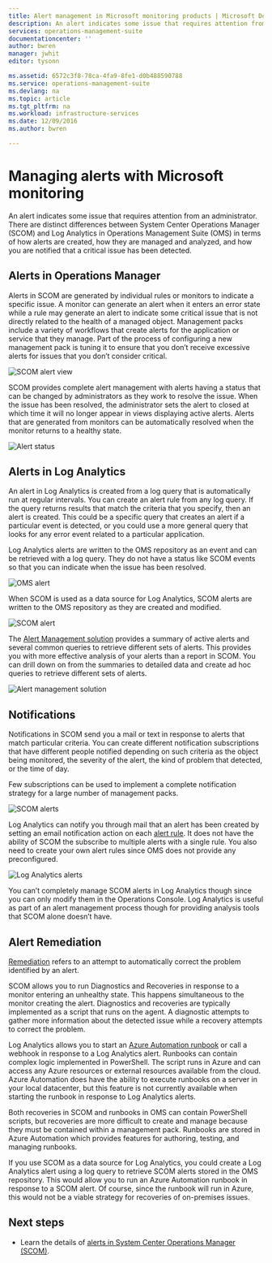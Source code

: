 ```yaml
---
title: Alert management in Microsoft monitoring products | Microsoft Docs
description: An alert indicates some issue that requires attention from an administrator.  This article describes the differences in how alerts are created and managed in System Center Operations Manager (SCOM) and Log Analytics and provides best practices in leveraging the two products for a hybrid alert management strategy.
services: operations-management-suite
documentationcenter: ''
author: bwren
manager: jwhit
editor: tysonn

ms.assetid: 6572c3f8-78ca-4fa9-8fe1-d0b488590788
ms.service: operations-management-suite
ms.devlang: na
ms.topic: article
ms.tgt_pltfrm: na
ms.workload: infrastructure-services
ms.date: 12/09/2016
ms.author: bwren

---
```

# Managing alerts with Microsoft monitoring
An alert indicates some issue that requires attention from an administrator.  There are distinct differences between System Center Operations Manager (SCOM) and Log Analytics in Operations Management Suite (OMS) in terms of how alerts are created, how they are managed and analyzed, and how you are notified that a critical issue has been detected.

## Alerts in Operations Manager
Alerts in SCOM are generated by individual rules or monitors to indicate a specific issue.  A monitor can generate an alert when it enters an error state while a rule may generate an alert to indicate some critical issue that is not directly related to the health of a managed object.  Management packs include a variety of workflows that create alerts for the application or service that they manage.  Part of the process of configuring a new management pack is tuning it to ensure that you don’t receive excessive alerts for issues that you don’t consider critical.

![SCOM alert view](media/operations-management-suite-monitoring-alerts/scom-alert-view.png)

SCOM provides complete alert management with alerts having a status that can be changed by administrators as they work to resolve the issue.  When the issue has been resolved, the administrator sets the alert to closed at which time it will no longer appear in views displaying active alerts.  Alerts that are generated from monitors can be automatically resolved when the monitor returns to a healthy state.

![Alert status](media/operations-management-suite-monitoring-alerts/scom-alert-status.png)

## Alerts in Log Analytics
An alert in Log Analytics is created from a log query that is automatically run at regular intervals.  You can create an alert rule from any log query.  If the query returns results that match the criteria that you specify, then an alert is created.  This could be a specific query that creates an alert if a particular event is detected, or you could use a more general query that looks for any error event related to a particular application.

Log Analytics alerts are written to the OMS repository as an event and can be retrieved with a log query.  They do not have a status like SCOM events so that you can indicate when the issue has been resolved.

![OMS alert](media/operations-management-suite-monitoring-alerts/oms-alert.png)

When SCOM is used as a data source for Log Analytics, SCOM alerts are written to the OMS repository as they are created and modified.  

![SCOM alert](media/operations-management-suite-monitoring-alerts/scom-alert.png)

The [Alert Management solution](http://technet.microsoft.com/library/mt484092.aspx) provides a summary of active alerts and several common queries to retrieve different sets of alerts.  This provides you with more effective analysis of your alerts than a report in SCOM.  You can drill down on from the summaries to detailed data and create ad hoc queries to retrieve different sets of alerts.

![Alert management solution](media/operations-management-suite-monitoring-alerts/alert-management.png)

## Notifications
Notifications in SCOM send you a mail or text in response to alerts that match particular criteria.  You can create different notification subscriptions that have different people notified depending on such criteria as the object being monitored, the severity of the alert, the kind of problem that detected, or the time of day.

Few subscriptions can be used to implement a complete notification strategy for a large number of management packs.

![SCOM alerts](media/operations-management-suite-monitoring-alerts/alerts-overview-scom.png)

Log Analytics can notify you through mail that an alert has been created by setting an email notification action on each [alert rule](http://technet.microsoft.com/library/mt614775.aspx).  It does not have the ability of SCOM the subscribe to multiple alerts with a single rule.  You also need to create your own alert rules since OMS does not provide any preconfigured.

![Log Analytics alerts](media/operations-management-suite-monitoring-alerts/alerts-overview-oms.png)

You can’t completely manage SCOM alerts in Log Analytics though since you can only modify them in the Operations Console.  Log Analytics is useful as part of an alert management process though for providing analysis tools that SCOM alone doesn’t have.

## Alert Remediation
[Remediation](http://technet.microsoft.com/library/mt614775.aspx) refers to an attempt to automatically correct the problem identified by an alert.

SCOM allows you to run Diagnostics and Recoveries in response to a monitor entering an unhealthy state.  This happens simultaneous to the monitor creating the alert.  Diagnostics and recoveries are typically implemented as a script that runs on the agent.  A diagnostic attempts to gather more information about the detected issue while a recovery attempts to correct the problem.

Log Analytics allows you to start an [Azure Automation runbook](https://azure.microsoft.com/documentation/services/automation/) or call a webhook in response to a Log Analytics alert.  Runbooks can contain complex logic implemented in PowerShell.  The script runs in Azure and can access any Azure resources or external resources available from the cloud.  Azure Automation does have the ability to execute runbooks on a server in your local datacenter, but this feature is not currently available when starting the runbook in response to Log Analytics alerts.

Both recoveries in SCOM and runbooks in OMS can contain PowerShell scripts, but recoveries are more difficult to create and manage because they must be contained within a management pack.  Runbooks are stored in Azure Automation which provides features for authoring, testing, and managing runbooks.

If you use SCOM as a data source for Log Analytics, you could create a Log Analytics alert using a log query to retrieve SCOM alerts stored in the OMS repository.  This would allow you to run an Azure Automation runbook in response to a SCOM alert.  Of course, since the runbook will run in Azure, this would not be a viable strategy for recoveries of on-premises issues.

## Next steps
* Learn the details of [alerts in System Center Operations Manager (SCOM)](https://technet.microsoft.com/library/hh212913.aspx).

